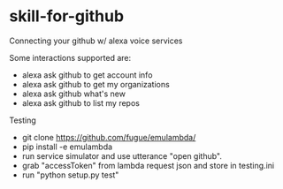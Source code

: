 # skill-for-github
Connecting your github w/ alexa voice services

Some interactions supported are:
 - alexa ask github to get account info
 - alexa ask github to get my organizations
 - alexa ask github what's new
 - alexa ask github to list my repos

Testing
 - git clone https://github.com/fugue/emulambda/
 - pip install -e emulambda
 - run service simulator and use utterance "open github".
 - grab "accessToken" from lambda request json and store in testing.ini
 - run "python setup.py test"
